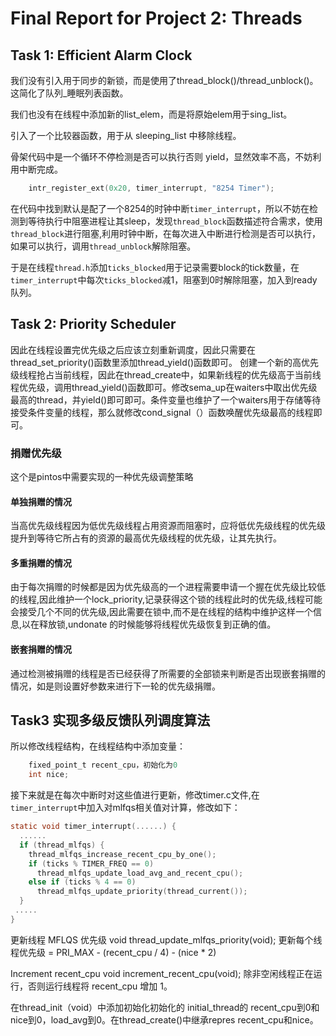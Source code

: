 # Final Report for Project 2: Threads

## Task 1: Efficient Alarm Clock

我们没有引入用于同步的新锁，而是使用了thread_block()/thread_unblock()。这简化了队列_睡眠列表函数。

我们也没有在线程中添加新的list_elem，而是将原始elem用于sing_list。

引入了一个比较器函数，用于从 sleeping_list 中移除线程。

骨架代码中是一个循环不停检测是否可以执行否则 yield，显然效率不高，不妨利用中断完成。

```c
    intr_register_ext(0x20, timer_interrupt, "8254 Timer");
```

在代码中找到默认是配了一个8254的时钟中断`timer_interrupt`，所以不妨在检测到等待执行中阻塞进程让其sleep，发现`thread_block`函数描述符合需求，使用`thread_block`进行阻塞,利用时钟中断，在每次进入中断进行检测是否可以执行，如果可以执行，调用`thread_unblock`解除阻塞。

于是在线程`thread.h`添加`ticks_blocked`用于记录需要block的tick数量，在`timer_interrupt`中每次`ticks_blocked`减1，阻塞到0时解除阻塞，加入到ready队列。

## Task 2: Priority Scheduler

因此在线程设置完优先级之后应该立刻重新调度，因此只需要在thread_set_priority()函数里添加thread_yield()函数即可。
创建一个新的高优先级线程抢占当前线程，因此在thread_create中，如果新线程的优先级高于当前线程优先级，调用thread_yield()函数即可。修改sema_up在waiters中取出优先级最高的thread，并yield()即可即可。条件变量也维护了一个waiters用于存储等待接受条件变量的线程，那么就修改cond_signal（）函数唤醒优先级最高的线程即可。

### 捐赠优先级

这个是pintos中需要实现的一种优先级调整策略

#### 单独捐赠的情况

当高优先级线程因为低优先级线程占用资源而阻塞时，应将低优先级线程的优先级提升到等待它所占有的资源的最高优先级线程的优先级，让其先执行。

#### 多重捐赠的情况

由于每次捐赠的时候都是因为优先级高的一个进程需要申请一个握在优先级比较低的线程,因此维护一个lock_priority,记录获得这个锁的线程此时的优先级,线程可能会接受几个不同的优先级,因此需要在锁中,而不是在线程的结构中维护这样一个信息,以在释放锁,undonate 的时候能够将线程优先级恢复到正确的值。

#### 嵌套捐赠的情况

通过检测被捐赠的线程是否已经获得了所需要的全部锁来判断是否出现嵌套捐赠的情况，如是则设置好参数来进行下一轮的优先级捐赠。

## Task3 实现多级反馈队列调度算法

所以修改线程结构，在线程结构中添加变量：

```c
    fixed_point_t recent_cpu，初始化为0
    int nice;
```

接下来就是在每次中断时对这些值进行更新，修改timer.c文件,在`timer_interrupt`中加入对mlfqs相关值对计算，修改如下：

```c
static void timer_interrupt(......) {
  ......
  if (thread_mlfqs) {
    thread_mlfqs_increase_recent_cpu_by_one();
    if (ticks % TIMER_FREQ == 0)
      thread_mlfqs_update_load_avg_and_recent_cpu();
    else if (ticks % 4 == 0)
      thread_mlfqs_update_priority(thread_current());
  }
 .....
}
```

更新线程 MFLQS 优先级 void thread_update_mlfqs_priority(void); 更新每个线程优先级 = PRI_MAX - (recent_cpu / 4) - (nice * 2)

Increment recent_cpu void increment_recent_cpu(void); 除非空闲线程正在运行，否则运行线程将 recent_cpu 增加 1。

在thread_init（void）中添加初始化初始化的 initial_thread的 recent_cpu到0和nice到0，load_avg到0。在thread_create()中继承repres recent_cpu和nice。

